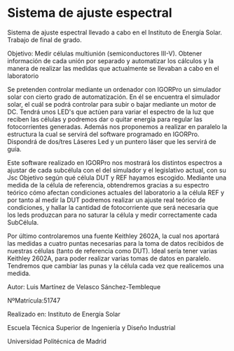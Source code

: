 ﻿# Sistema de ajuste espectral
Sistema de ajuste espectral llevado a cabo en el Instituto de Energía Solar. Trabajo de final de grado. 

Objetivo: Medir células multiunión (semiconductores III-V).
Obtener información de cada unión por separado y automatizar los cálculos y la manera de realizar las medidas que actualmente se llevaban a cabo en el laboratorio

Se pretenden controlar mediante un ordenador con IGORPro un simulador solar con cierto grado de automatización.
En él se encuentra el simulador solar, el cuál se podrá controlar para subir o bajar mediante un motor de DC. 
Tendrá unos LED's que actúen para variar el espectro de la luz que reciben las células y podremos dar o quitar energía para regular las fotocorrientes generadas. 
Además nos proponemos a realizar en paralelo la estructura la cual se servirá del software programado en IGORPro. Dispondrá de dos/tres Láseres Led y un puntero láser que les servirá de guía.

Este software realizado en IGORPro nos mostrará los distintos espectros a ajustar de cada subcélula con el del simulador y el legislativo actual, con su Jsc Objetivo según qué célula DUT y REF hayamos escogido. Mediante una medida de la célula de referencia, obtendremos gracias a su espectro teórico cómo afectan condiciones actuales del laboratorio a la célula REF y por tanto al medir la DUT podremos realizar un ajuste real teórico de condiciones, y hallar la cantidad de fotocorriente que será necesaria que los leds produzcan para no saturar la célula y medir correctamente cada SubCélula.

Por último controlaremos una fuente Keithley 2602A, la cual nos aportará las medidas a cuatro puntas necesarias para la toma de datos recibidos de nuestras células (tanto de referencia como DUT). Ideal sería tener varias Keithley 2602A, para poder realizar varias tomas de datos en paralelo. Tendremos que cambiar las punas y la célula cada vez que realicemos una medida.

Autor: Luis Martínez de Velasco Sánchez-Tembleque

NºMatrícula:51747

Realizado en: Instituto de Energía Solar

Escuela Técnica Superior de Ingeniería y Diseño Industrial 

Universidad Politécnica de Madrid
